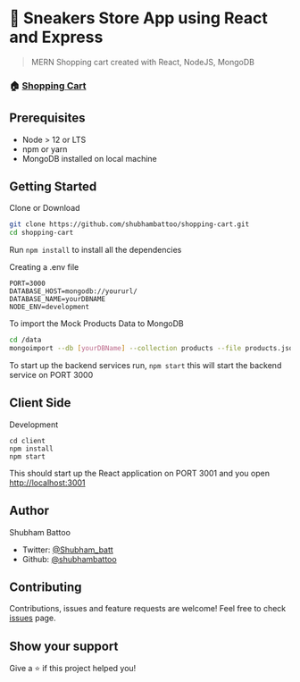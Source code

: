 <h1> 
  👟 Sneakers Store App using React and Express
</h1>

> MERN Shopping cart created with React, NodeJS, MongoDB

### 🏠 [Shopping Cart](https://react-shopping-cart-12045.herokuapp.com/)

## Prerequisites

- Node > 12 or LTS
- npm or yarn
- MongoDB installed on local machine

## Getting Started

Clone or Download

```sh
git clone https://github.com/shubhambattoo/shopping-cart.git
cd shopping-cart
```

Run `npm install` to install all the dependencies

Creating a .env file

```
PORT=3000
DATABASE_HOST=mongodb://yoururl/
DATABASE_NAME=yourDBNAME
NODE_ENV=development
```

To import the Mock Products Data to MongoDB

```sh
cd /data
mongoimport --db [yourDBName] --collection products --file products.json --jsonArray
```

To start up the backend services run, `npm start` this will start the backend service on PORT 3000

## Client Side

Development

```
cd client
npm install
npm start
```

This should start up the React application on PORT 3001 and you open [http://localhost:3001](http://localhost:3001)

## Author

Shubham Battoo

* Twitter: [@Shubham_batt](https://twitter.com/Shubham_batt)
*  Github: [@shubhambattoo](https://github.com/shubhambattoo)

## Contributing

Contributions, issues and feature requests are welcome!
Feel free to check [issues](https://github.com/shubhambattoo/shopping-cart/issues) page.

## Show your support

Give a ⭐️ if this project helped you!
